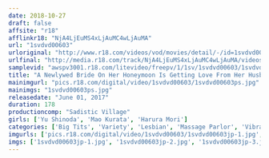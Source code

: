 ```yaml
---
date: 2018-10-27
draft: false
affsite: "r18"
afflinkr18: "NjA4LjEuMS4xLjAuMC4wLjAuMA"
url: "1svdvd00603"
urloriginal: "http://www.r18.com/videos/vod/movies/detail/-/id=1svdvd00603"
urlfinal: "http://media.r18.com/track/NjA4LjEuMS4xLjAuMC4wLjAuMA/videos/vod/movies/detail/-/id=1svdvd00603"
samplevid: "awspv3001.r18.com/litevideo/freepv/1/1sv/1svdvd00603/1svdvd00603_dmb_w.mp4"
title: "A Newlywed Bride On Her Honeymoon Is Getting Love From Her Husband Every Night And Is At The Peak Of Sensuality At The Bridal Massage Parlor, She Let Her Guard Down And When The Beautiful Massage Therapist HIt Her With Some Lesbian Action It Felt So Good She Let It All Happen, Even When She Pumped Her With A Vibrator"
mainimgurl: "pics.r18.com/digital/video/1svdvd00603/1svdvd00603ps.jpg"
mainimgs: "1svdvd00603ps.jpg"
releasedate: "June 01, 2017"
duration: 178
productioncomp: "Sadistic Village"
girls: ['Yu Shinoda', 'Mao Kurata', 'Harura Mori']
categories: ['Big Tits', 'Variety', 'Lesbian', 'Massage Parlor', 'Vibrator', 'Hi-Def']
imgurls: ['pics.r18.com/digital/video/1svdvd00603/1svdvd00603jp-1.jpg', 'pics.r18.com/digital/video/1svdvd00603/1svdvd00603jp-2.jpg', 'pics.r18.com/digital/video/1svdvd00603/1svdvd00603jp-3.jpg', 'pics.r18.com/digital/video/1svdvd00603/1svdvd00603jp-4.jpg', 'pics.r18.com/digital/video/1svdvd00603/1svdvd00603jp-5.jpg', 'pics.r18.com/digital/video/1svdvd00603/1svdvd00603jp-6.jpg', 'pics.r18.com/digital/video/1svdvd00603/1svdvd00603jp-7.jpg', 'pics.r18.com/digital/video/1svdvd00603/1svdvd00603jp-8.jpg', 'pics.r18.com/digital/video/1svdvd00603/1svdvd00603jp-9.jpg', 'pics.r18.com/digital/video/1svdvd00603/1svdvd00603jp-10.jpg', 'pics.r18.com/digital/video/1svdvd00603/1svdvd00603jp-11.jpg', 'pics.r18.com/digital/video/1svdvd00603/1svdvd00603jp-12.jpg', 'pics.r18.com/digital/video/1svdvd00603/1svdvd00603jp-13.jpg', 'pics.r18.com/digital/video/1svdvd00603/1svdvd00603jp-14.jpg', 'pics.r18.com/digital/video/1svdvd00603/1svdvd00603jp-15.jpg', 'pics.r18.com/digital/video/1svdvd00603/1svdvd00603jp-16.jpg', 'pics.r18.com/digital/video/1svdvd00603/1svdvd00603jp-17.jpg', 'pics.r18.com/digital/video/1svdvd00603/1svdvd00603jp-18.jpg', 'pics.r18.com/digital/video/1svdvd00603/1svdvd00603jp-19.jpg', 'pics.r18.com/digital/video/1svdvd00603/1svdvd00603jp-20.jpg']
imgs: ['1svdvd00603jp-1.jpg', '1svdvd00603jp-2.jpg', '1svdvd00603jp-3.jpg', '1svdvd00603jp-4.jpg', '1svdvd00603jp-5.jpg', '1svdvd00603jp-6.jpg', '1svdvd00603jp-7.jpg', '1svdvd00603jp-8.jpg', '1svdvd00603jp-9.jpg', '1svdvd00603jp-10.jpg', '1svdvd00603jp-11.jpg', '1svdvd00603jp-12.jpg', '1svdvd00603jp-13.jpg', '1svdvd00603jp-14.jpg', '1svdvd00603jp-15.jpg', '1svdvd00603jp-16.jpg', '1svdvd00603jp-17.jpg', '1svdvd00603jp-18.jpg', '1svdvd00603jp-19.jpg', '1svdvd00603jp-20.jpg']
---
```

